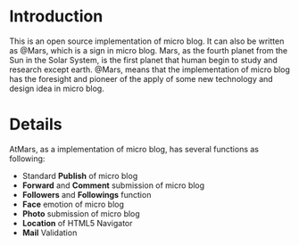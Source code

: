 # Introduction #

This is an open source implementation of micro blog. It can also be written as @Mars, which is a sign in micro blog. Mars, as the fourth planet from the Sun in the Solar System, is the first planet that human begin to study and research except earth. @Mars, means that the implementation of micro blog has the foresight and pioneer of the apply of  some new technology and design idea in micro blog.


# Details #

AtMars, as a implementation of micro blog, has several functions as following:
  * Standard **Publish** of micro blog
  * **Forward** and **Comment** submission of micro blog
  * **Followers** and **Followings** function
  * **Face** emotion of micro blog
  * **Photo** submission of micro blog
  * **Location** of HTML5 Navigator
  * **Mail** Validation